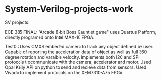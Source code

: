 # System-Verilog-projects-work

SV projects:

ECE 385 FINAL: "Arcade 8-bit Boss Gauntlet game" uses Quartus Platform, directly programed onto Intel MAX-10 FPGA. 



Test0 : Uses CMOS embeded camera to track any object defined by user. Capable of reporting the acceleration data of object as well as full 360 degree rotation and varaible velocity. Implements both I2C and SPI protocols t ocommunicate with the camera, accelerator and motor. Used Opal Kelly API on python to send and recieve data from sensors. Used Vivado to implement protocols on the XEM7310-A75 FPGA

